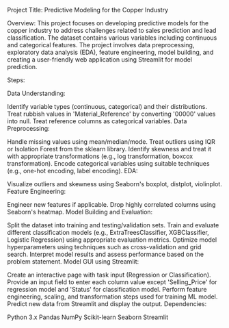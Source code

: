 Project Title: Predictive Modeling for the Copper Industry

Overview:
This project focuses on developing predictive models for the copper industry to address challenges related to sales prediction and lead classification. The dataset contains various variables including continuous and categorical features. The project involves data preprocessing, exploratory data analysis (EDA), feature engineering, model building, and creating a user-friendly web application using Streamlit for model prediction.

Steps:

Data Understanding:

Identify variable types (continuous, categorical) and their distributions.
Treat rubbish values in 'Material_Reference' by converting '00000' values into null.
Treat reference columns as categorical variables.
Data Preprocessing:

Handle missing values using mean/median/mode.
Treat outliers using IQR or Isolation Forest from the sklearn library.
Identify skewness and treat it with appropriate transformations (e.g., log transformation, boxcox transformation).
Encode categorical variables using suitable techniques (e.g., one-hot encoding, label encoding).
EDA:

Visualize outliers and skewness using Seaborn's boxplot, distplot, violinplot.
Feature Engineering:

Engineer new features if applicable.
Drop highly correlated columns using Seaborn's heatmap.
Model Building and Evaluation:

Split the dataset into training and testing/validation sets.
Train and evaluate different classification models (e.g., ExtraTreesClassifier, XGBClassifier, Logistic Regression) using appropriate evaluation metrics.
Optimize model hyperparameters using techniques such as cross-validation and grid search.
Interpret model results and assess performance based on the problem statement.
Model GUI using Streamlit:

Create an interactive page with task input (Regression or Classification).
Provide an input field to enter each column value except 'Selling_Price' for regression model and 'Status' for classification model.
Perform feature engineering, scaling, and transformation steps used for training ML model.
Predict new data from Streamlit and display the output.
Dependencies:

Python 3.x
Pandas
NumPy
Scikit-learn
Seaborn
Streamlit
